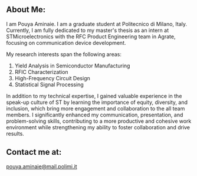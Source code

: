 ## About Me:
I am Pouya Aminaie. I am a graduate student at Politecnico di Milano, Italy. Currently, I am fully dedicated to my master's thesis as an intern at STMicroelectronics with the RFC Product Engineering team in Agrate, focusing on communication device development.


My research interests span the following areas: 
1. Yield Analysis in Semiconductor Manufacturing
2. RFIC Characterization
3. High-Frequency Circuit Design
4. Statistical Signal Processing

In addition to my technical expertise, I gained valuable experience in the speak-up culture of ST by learning the importance of equity, diversity, and inclusion, which bring more engagement and collaboration to the all team members. I significantly enhanced my communication, presentation, and problem-solving skills, contributing to a more productive and cohesive work environment while strengthening my ability to foster collaboration and drive results.


## Contact me at:
pouya.aminaie@mail.polimi.it


